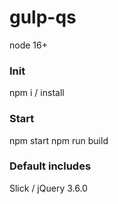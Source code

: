 # gulp-qs

node 16+

### Init
npm i / install

### Start
npm start
npm run build

### Default includes
Slick / jQuery 3.6.0
